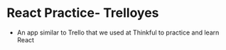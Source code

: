 # React Practice- Trelloyes

- An app similar to Trello that we used at Thinkful to practice and learn React
